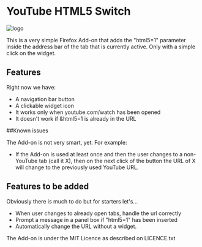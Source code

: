 YouTube HTML5 Switch
================================

![logo](https://raw.github.com/constanton/youtube_html5_switch/master/data/html5switch100.jpeg )

This is a very simple Firefox Add-on that adds the "html5=1" parameter inside the address bar of the tab that is currently active. Only with a simple click on the widget.


## Features

Right now we have:

* A navigation bar button
* A clickable widget icon
* It works only when youtube.com/watch has been opened
* It doesn't work if &html5=1 is already in the URL

##Known issues

The Add-on is not very smart, yet. For example:

* If the Add-on is used at least once and then the user changes to a non-YouTube tab (call it X), then on the next click of the button the URL of X will change to the previously used YouTube URL.

## Features to be added

Obviously there is much to do but for starters let's...

* When user changes to already open tabs, handle the url correctly
* Prompt a message in a panel box if "html5=1" has been inserted
* Automatically change the URL without a widget.

The Add-on is under the MIT Licence as described on LICENCE.txt
